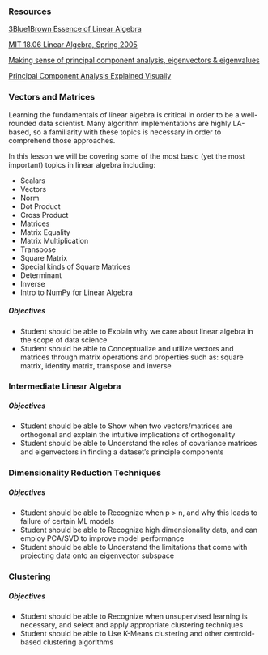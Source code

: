 ### Resources
[3Blue1Brown Essence of Linear Algebra](https://www.youtube.com/playlist?list=PLZHQObOWTQDPD3MizzM2xVFitgF8hE_ab)

[MIT 18.06 Linear Algebra, Spring 2005](https://www.youtube.com/watch?v=ZK3O402wf1c)

[Making sense of principal component analysis, eigenvectors & eigenvalues](https://stats.stackexchange.com/questions/2691/making-sense-of-principal-component-analysis-eigenvectors-eigenvalues)

[Principal Component Analysis Explained Visually](http://setosa.io/ev/principal-component-analysis/)

### Vectors and Matrices
Learning the fundamentals of linear algebra is critical in order to be a well-rounded data scientist. Many algorithm implementations are highly LA-based, so a familiarity with these topics is necessary in order to comprehend those approaches.

In this lesson we will be covering some of the most basic (yet the most important) topics in linear algebra including:

* Scalars
* Vectors
* Norm
* Dot Product
* Cross Product
* Matrices
* Matrix Equality
* Matrix Multiplication
* Transpose
* Square Matrix
* Special kinds of Square Matrices
* Determinant
* Inverse
* Intro to NumPy for Linear Algebra

##### Objectives
* Student should be able to Explain why we care about linear algebra in the scope of data science
* Student should be able to Conceptualize and utilize vectors and matrices through matrix operations and properties such as: square matrix, identity matrix, transpose and inverse

### Intermediate Linear Algebra
##### Objectives
* Student should be able to Show when two vectors/matrices are orthogonal and explain the intuitive implications of orthogonality
* Student should be able to Understand the roles of covariance matrices and eigenvectors in finding a dataset’s principle components

### Dimensionality Reduction Techniques
##### Objectives
* Student should be able to Recognize when p > n, and why this leads to failure of certain ML models
* Student should be able to Recognize high dimensionality data, and can employ PCA/SVD to improve model performance
* Student should be able to Understand the limitations that come with projecting data onto an eigenvector subspace

### Clustering
##### Objectives
* Student should be able to Recognize when unsupervised learning is necessary, and select and apply appropriate clustering techniques
* Student should be able to Use K-Means clustering and other centroid-based clustering algorithms
